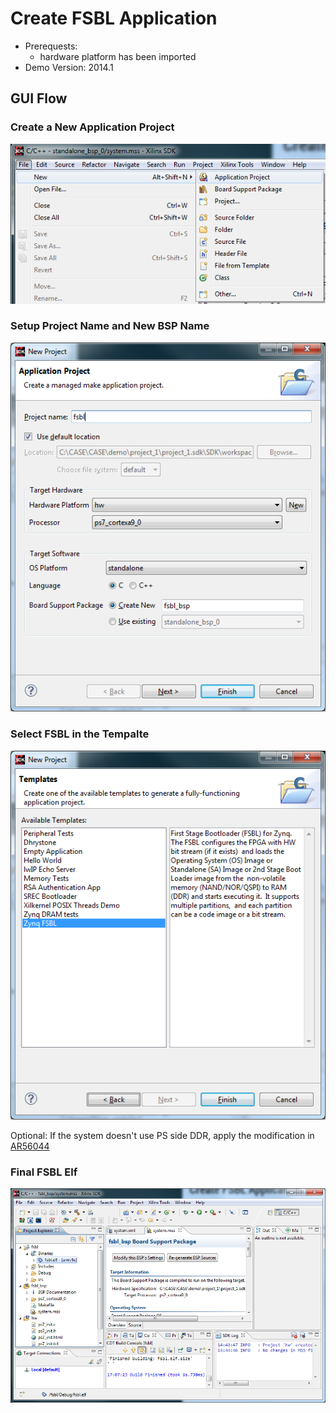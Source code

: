 # Create FSBL Application

- Prerequests:
  - hardware platform has been imported
- Demo Version: 2014.1

## GUI Flow
### Create a New Application Project
![](../images/SDK-FSBL-CreateApp.png)

### Setup Project Name and New BSP Name
![](../images/SDK-FSBL-ProjectNameNBSP.png)

### Select FSBL in the Tempalte
![](../images/SDK-FSBL-FSBLTemplate.png)

Optional: If the system doesn't use PS side DDR, apply the modification in [AR56044](http://www.xilinx.com/support/answers/56044.html)


### Final FSBL Elf
![](../images/SDK-FSBL-Final.png)
